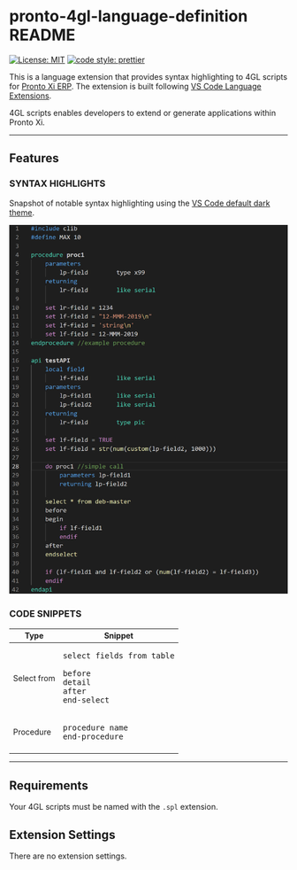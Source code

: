 # pronto-4gl-language-definition README

[![License: MIT](https://img.shields.io/badge/License-MIT-yellow.svg)](https://opensource.org/licenses/MIT)
[![code style: prettier](https://img.shields.io/badge/code_style-prettier-ff69b4.svg?style=flat-square)](https://github.com/prettier/prettier)

This is a language extension that provides syntax highlighting to 4GL scripts for [Pronto Xi ERP](https://www.pronto.net/products/pronto-xi-erp/). The extension is built following [VS Code Language Extensions](https://code.visualstudio.com/api/language-extensions/overview).

4GL scripts enables developers to extend or generate applications within Pronto Xi.

---

## Features

### SYNTAX HIGHLIGHTS

Snapshot of notable syntax highlighting using the [VS Code default dark theme](https://github.com/microsoft/vscode/blob/main/extensions/theme-defaults/themes/dark_plus.json).

![syntax highlight](images/syntaxHighlight.png)

### CODE SNIPPETS

| Type        | Snippet                                                                             |
| ----------- | ----------------------------------------------------------------------------------- |
| Select from | <pre>select fields from table <br/>before<br/>detail<br/>after<br/>end-select</pre> |
| Procedure   | <pre>procedure name <br/>end-procedure</pre>                                        |
|             |                                                                                     |

---

## Requirements

Your 4GL scripts must be named with the `.spl` extension.

## Extension Settings

There are no extension settings.
